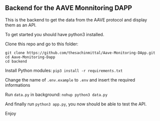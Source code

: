 ## Backend for the AAVE Monnitoring DAPP

This is the backend to get the data from the AAVE protocol and display them as an API.

To get started you should have python3 installed.

Clone this repo and go to this folder: 

```
git clone https://github.com/thesachinmittal/Aave-Monitoring-DApp.git
cd Aave-Monitoring-Dapp
cd backend 
```

Install Python modules:
`pip3 install -r requirements.txt`

Change the name of `.env.example` to `.env` and insert the required informations

Run `data.py` in background: `nohup python3 data.py`

And finally run `python3 app.py`, you now should be able to test the API.

Enjoy 

